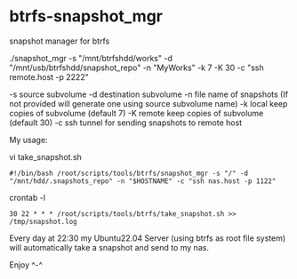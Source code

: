 # btrfs-snapshot_mgr
snapshot manager for btrfs 

./snapshot_mgr -s "/mnt/btrfshdd/works" -d "/mnt/usb/btrfshdd/snapshot_repo" -n "MyWorks" -k 7 -K 30 -c "ssh remote.host -p 2222"

-s source subvolume 
-d destination subvolume
-n file name of snapshots (If not provided will generate one using source subvolume name)
-k local keep copies of subvolume (default 7)
-K remote keep copies of subvolume (default 30)
-c ssh tunnel for sending snapshots to remote host

My usage:

vi take_snapshot.sh

`
#!/bin/bash
/root/scripts/tools/btrfs/snapshot_mgr -s "/" -d "/mnt/hdd/.snapshots_repo" -n "$HOSTNAME" -c "ssh nas.host -p 1122"
`


crontab -l

`
30 22 * * * /root/scripts/tools/btrfs/take_snapshot.sh >> /tmp/snapshot.log
`

Every day at 22:30 my Ubuntu22.04 Server (using btrfs as root file system) will automatically take a snapshot and send to my nas.



Enjoy ^-^
